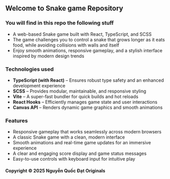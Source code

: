 ## Welcome to Snake game Repository

### You will find in this repo the following stuff

* A web-based Snake game built with React, TypeScript, and SCSS
* The game challenges you to control a snake that grows longer as it eats food, while avoiding collisions with walls and itself
* Enjoy smooth animations, responsive gameplay, and a stylish interface inspired by modern design trends

### Technologies used

* **TypeScript (with React)** – Ensures robust type safety and an enhanced development experience
* **SCSS** – Provides modular, maintainable, and responsive styling
* **Vite** – A super-fast bundler for quick builds and hot reloads
* **React Hooks** – Efficiently manages game state and user interactions
* **Canvas API** – Renders dynamic game graphics and smooth animations

### Features

* Responsive gameplay that works seamlessly across modern browsers
* A classic Snake game with a clean, modern interface
* Smooth animations and real-time game updates for an immersive experience
* A clear and engaging score display and game status messages
* Easy-to-use controls with keyboard input for intuitive play

#### Copyright © 2025 Nguyễn Quốc Đạt Originals
